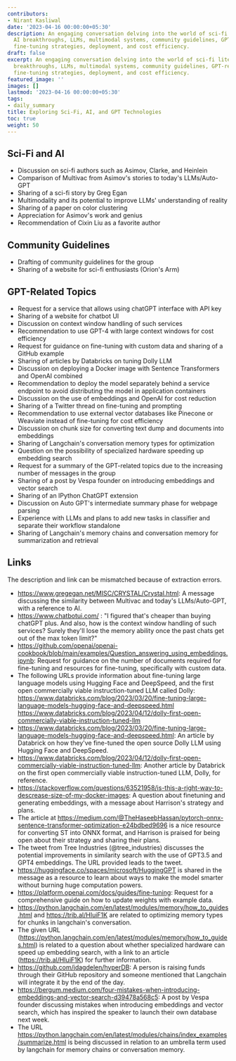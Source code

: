 ```yaml
---
contributors:
- Nirant Kasliwal
date: '2023-04-16 00:00:00+05:30'
description: An engaging conversation delving into the world of sci-fi literature,
  AI breakthroughs, LLMs, multimodal systems, community guidelines, GPT-related topics,
  fine-tuning strategies, deployment, and cost efficiency.
draft: false
excerpt: An engaging conversation delving into the world of sci-fi literature, AI
  breakthroughs, LLMs, multimodal systems, community guidelines, GPT-related topics,
  fine-tuning strategies, deployment, and cost efficiency.
featured_image: ''
images: []
lastmod: '2023-04-16 00:00:00+05:30'
tags:
- daily_summary
title: Exploring Sci-Fi, AI, and GPT Technologies
toc: true
weight: 50
---
```


## Sci-Fi and AI
- Discussion on sci-fi authors such as Asimov, Clarke, and Heinlein
- Comparison of Multivac from Asimov's stories to today's LLMs/Auto-GPT
- Sharing of a sci-fi story by Greg Egan
- Multimodality and its potential to improve LLMs' understanding of reality
- Sharing of a paper on color clustering
- Appreciation for Asimov's work and genius
- Recommendation of Cixin Liu as a favorite author

## Community Guidelines
- Drafting of community guidelines for the group
- Sharing of a website for sci-fi enthusiasts (Orion's Arm)

## GPT-Related Topics
- Request for a service that allows using chatGPT interface with API key
- Sharing of a website for chatbot UI
- Discussion on context window handling of such services
- Recommendation to use GPT-4 with large context windows for cost efficiency
- Request for guidance on fine-tuning with custom data and sharing of a GitHub example
- Sharing of articles by Databricks on tuning Dolly LLM
- Discussion on deploying a Docker image with Sentence Transformers and OpenAI combined
- Recommendation to deploy the model separately behind a service endpoint to avoid distributing the model in application containers
- Discussion on the use of embeddings and OpenAI for cost reduction
- Sharing of a Twitter thread on fine-tuning and prompting
- Recommendation to use external vector databases like Pinecone or Weaviate instead of fine-tuning for cost efficiency
- Discussion on chunk size for converting text dump and documents into embeddings
- Sharing of Langchain's conversation memory types for optimization
- Question on the possibility of specialized hardware speeding up embedding search
- Request for a summary of the GPT-related topics due to the increasing number of messages in the group
- Sharing of a post by Vespa founder on introducing embeddings and vector search
- Sharing of an IPython ChatGPT extension
- Discussion on Auto GPT's intermediate summary phase for webpage parsing
- Experience with LLMs and plans to add new tasks in classifier and separate their workflow standalone
- Sharing of Langchain's memory chains and conversation memory for summarization and retrieval

## Links
The description and link can be mismatched because of extraction errors.

- https://www.gregegan.net/MISC/CRYSTAL/Crystal.html: A message discussing the similarity between Multivac and today's LLMs/Auto-GPT, with a reference to AI.
- https://www.chatbotui.com/ : "I figured that's cheaper than buying chatGPT plus. And also, how is the context window handling of such services? Surely they'll lose the memory ability once the past chats get out of the max token limit?"
- https://github.com/openai/openai-cookbook/blob/main/examples/Question_answering_using_embeddings.ipynb: Request for guidance on the number of documents required for fine-tuning and resources for fine-tuning, specifically with custom data.
- The following URLs provide information about fine-tuning large language models using Hugging Face and DeepSpeed, and the first open commercially viable instruction-tuned LLM called Dolly: 
https://www.databricks.com/blog/2023/03/20/fine-tuning-large-language-models-hugging-face-and-deepspeed.html 
https://www.databricks.com/blog/2023/04/12/dolly-first-open-commercially-viable-instruction-tuned-llm
- https://www.databricks.com/blog/2023/03/20/fine-tuning-large-language-models-hugging-face-and-deepspeed.html: An article by Databrick on how they've fine-tuned the open source Dolly LLM using Hugging Face and DeepSpeed.
- https://www.databricks.com/blog/2023/04/12/dolly-first-open-commercially-viable-instruction-tuned-llm: Another article by Databrick on the first open commercially viable instruction-tuned LLM, Dolly, for reference.
- https://stackoverflow.com/questions/63521958/is-this-a-right-way-to-descrease-size-of-my-docker-images: A question about finetuning and generating embeddings, with a message about Harrison's strategy and plans.
- The article at https://medium.com/@TheHaseebHassan/pytorch-onnx-sentence-transformer-optimization-e24bdbed9696 is a nice resource for converting ST into ONNX format, and Harrison is praised for being open about their strategy and sharing their plans.
- The tweet from Tree Industries (@tree_industries) discusses the potential improvements in similarity search with the use of GPT3.5 and GPT4 embeddings. The URL provided leads to the tweet.
- https://huggingface.co/spaces/microsoft/HuggingGPT is shared in the message as a resource to learn about ways to make the model smarter without burning huge computation powers.
- https://platform.openai.com/docs/guides/fine-tuning: Request for a comprehensive guide on how to update weights with example data.
- https://python.langchain.com/en/latest/modules/memory/how_to_guides.html and https://trib.al/HIuiF1K are related to optimizing memory types for chunks in langchain's conversation.
- The given URL (https://python.langchain.com/en/latest/modules/memory/how_to_guides.html) is related to a question about whether specialized hardware can speed up embedding search, with a link to an article (https://trib.al/HIuiF1K) for further information.
- https://github.com/jdagdelen/hyperDB: A person is raising funds through their GitHub repository and someone mentioned that Langchain will integrate it by the end of the day.
- https://bergum.medium.com/four-mistakes-when-introducing-embeddings-and-vector-search-d39478a568c5: A post by Vespa founder discussing mistakes when introducing embeddings and vector search, which has inspired the speaker to launch their own database next week.
- The URL https://python.langchain.com/en/latest/modules/chains/index_examples/summarize.html is being discussed in relation to an umbrella term used by langchain for memory chains or conversation memory.